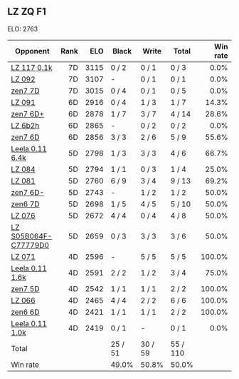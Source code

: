 ## LZ ZQ F1 ##

ELO: 2763

Opponent | Rank | ELO | Black | Write | Total | Win rate
---------|-----:|----:|-------|-------|-------|-------:
[LZ 117 0.1k](LZ%20117%200.1k.md) | 7D | 3115 | 0 / 2 | 0 / 1 | 0 / 3 | 0.0%
[LZ 092](LZ%20092.md) | 7D | 3107 | - | 0 / 1 | 0 / 1 | 0.0%
[zen7 7D](zen7%207D.md) | 7D | 3015 | 0 / 4 | 0 / 1 | 0 / 5 | 0.0%
[LZ 091](LZ%20091.md) | 6D | 2916 | 0 / 4 | 1 / 3 | 1 / 7 | 14.3%
[zen7 6D+](zen7%206D+.md) | 6D | 2878 | 1 / 7 | 3 / 7 | 4 / 14 | 28.6%
[LZ 6b2h](LZ%206b2h.md) | 6D | 2865 | - | 0 / 2 | 0 / 2 | 0.0%
[zen7 6D](zen7%206D.md) | 6D | 2856 | 3 / 3 | 2 / 6 | 5 / 9 | 55.6%
[Leela 0.11 6.4k](Leela%200.11%206.4k.md) | 5D | 2798 | 1 / 3 | 3 / 3 | 4 / 6 | 66.7%
[LZ 084](LZ%20084.md) | 5D | 2794 | 1 / 1 | 0 / 3 | 1 / 4 | 25.0%
[LZ 081](LZ%20081.md) | 5D | 2760 | 6 / 9 | 3 / 4 | 9 / 13 | 69.2%
[zen7 6D-](zen7%206D-.md) | 5D | 2743 | - | 1 / 2 | 1 / 2 | 50.0%
[zen6 7D](zen6%207D.md) | 5D | 2698 | 1 / 5 | 4 / 5 | 5 / 10 | 50.0%
[LZ 076](LZ%20076.md) | 5D | 2672 | 4 / 4 | 0 / 4 | 4 / 8 | 50.0%
[LZ S05B064F-C77779D0](LZ%20S05B064F-C77779D0.md) | 5D | 2659 | 0 / 3 | 3 / 3 | 3 / 6 | 50.0%
[LZ 071](LZ%20071.md) | 4D | 2596 | - | 5 / 5 | 5 / 5 | 100.0%
[Leela 0.11 1.6k](Leela%200.11%201.6k.md) | 4D | 2591 | 2 / 2 | 1 / 2 | 3 / 4 | 75.0%
[zen7 5D](zen7%205D.md) | 4D | 2542 | 1 / 1 | 1 / 1 | 2 / 2 | 100.0%
[LZ 066](LZ%20066.md) | 4D | 2465 | 4 / 4 | 2 / 2 | 6 / 6 | 100.0%
[zen6 6D](zen6%206D.md) | 4D | 2421 | 1 / 1 | 1 / 1 | 2 / 2 | 100.0%
[Leela 0.11 1.0k](Leela%200.11%201.0k.md) | 4D | 2419 | 0 / 1 | - | 0 / 1 | 0.0%
Total | | | 25 / 51 | 30 / 59 | 55 / 110 | 
Win rate| | | 49.0% | 50.8% | 50.0% | 
